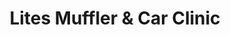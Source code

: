 ---
title: "Lites Muffler & Car Clinic"
url: /shreveport/lites-muffler-and-car-clinic/
shop: car repair
---